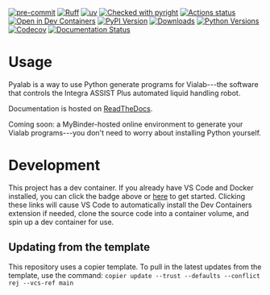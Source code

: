 [![pre-commit](https://img.shields.io/badge/pre--commit-enabled-brightgreen?logo=pre-commit&logoColor=white)](https://github.com/pre-commit/pre-commit)
[![Ruff](https://img.shields.io/endpoint?url=https://raw.githubusercontent.com/astral-sh/ruff/main/assets/badge/v2.json)](https://github.com/astral-sh/ruff)
[![uv](https://img.shields.io/endpoint?url=https://raw.githubusercontent.com/astral-sh/uv/main/assets/badge/v0.json)](https://github.com/astral-sh/uv)
[![Checked with pyright](https://microsoft.github.io/pyright/img/pyright_badge.svg)](https://microsoft.github.io/pyright/)
[![Actions status](https://github.com/LabAutomationAndScreening/pyalab/workflows/CI/badge.svg)](https://github.com/LabAutomationAndScreening/pyalab/actions)
[![Open in Dev Containers](https://img.shields.io/static/v1?label=Dev%20Containers&message=Open&color=blue)](https://vscode.dev/redirect?url=vscode://ms-vscode-remote.remote-containers/cloneInVolume?url=https://github.com/LabAutomationAndScreening/pyalab)
[![PyPI Version](https://img.shields.io/pypi/v/pyalab.svg)](https://pypi.org/project/pyalab/)
[![Downloads](https://pepy.tech/badge/pyalab)](https://pepy.tech/project/pyalab)
[![Python Versions](https://img.shields.io/pypi/pyversions/pyalab.svg)](https://pypi.org/project/pyalab/)
[![Codecov](https://codecov.io/gh/LabAutomationAndScreening/pyalab/branch/main/graph/badge.svg)](https://codecov.io/gh/LabAutomationAndScreening/pyalab)
[![Documentation Status](https://readthedocs.org/projects/pyalab/badge/?version=latest)](https://pyalab.readthedocs.io/en/latest/?badge=latest)

# Usage
Pyalab is a way to use Python generate programs for Vialab---the software that controls the Integra ASSIST Plus automated liquid handling robot.

Documentation is hosted on [ReadTheDocs](https://pyalab.readthedocs.io/en/latest/?badge=latest).

Coming soon: a MyBinder-hosted online environment to generate your Vialab programs---you don't need to worry about installing Python yourself.

# Development
This project has a dev container. If you already have VS Code and Docker installed, you can click the badge above or [here](https://vscode.dev/redirect?url=vscode://ms-vscode-remote.remote-containers/cloneInVolume?url=https://github.com/LabAutomationAndScreening/pyalab) to get started. Clicking these links will cause VS Code to automatically install the Dev Containers extension if needed, clone the source code into a container volume, and spin up a dev container for use.






## Updating from the template
This repository uses a copier template. To pull in the latest updates from the template, use the command:
`copier update --trust --defaults --conflict rej --vcs-ref main`
